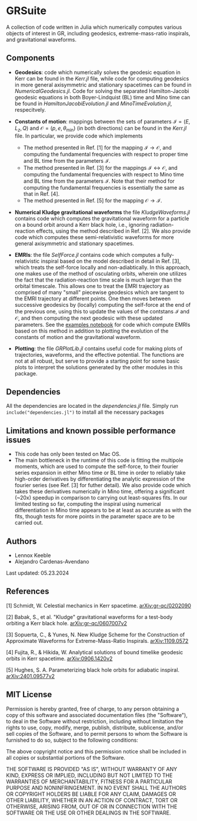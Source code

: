 # GRSuite
A collection of code written in Julia which numerically computes various objects of interest in GR, including geodesics, extreme-mass-ratio inspirals, and gravitational waveforms.

## Components ##

* **Geodesics**: code which numerically solves the geodesic equation in Kerr can be found in the <em>Kerr.jl</em> file, while code for computing geodesics in more general axisymmetric and stationary spacetimes can be found in <em>NumericalGeodesics.jl</em>. Code for solving the separated Hamilton-Jacobi geodesic equations in both Boyer-Lindquist (BL) time and Mino time can be found in <em>HamiltonJacobiEvolution.jl</em> and <em>MinoTimeEvolution.jl</em>, respecitvely.

* **Constants of motion**: mappings between the sets of parameters $\mathcal{I}=(E, L_{z}, Q)$ and $\mathcal{O}=(p, e, θ_\text{min})$ (in both directions) can be found in the  <em>Kerr.jl</em> file. In particular, we provide code which implements
  * The method presented in Ref. [1] for the mapping $\mathcal{I}\to\mathcal{O}$, and computing the fundamental frequencies with respect to proper time and BL time from the parameters $\mathcal{I}$.
  * The method presented in Ref. [3] for the mappings $\mathcal{I}\leftrightarrow\mathcal{O}$, and computing the fundamental frequencies with respect to Mino time and BL time from the parameters $\mathcal{I}$. Note that their method for computing the fundamental frequencies is essentially the same as that in Ref. [4].
  * The method presented in Ref. [5] for the mapping $\mathcal{O}\to\mathcal{I}$.

* **Numerical Kludge gravitational waveforms** the file <em>KludgeWaveforms.jl</em> contains code which computes the gravitational waveform for a particle on a bound orbit around a Kerr black hole, i.e., ignoring radiation-reaction effects, using the method described in Ref. [2]. We also provide code which computes these semi-relativistic waveforms for more general axisymmetric and stationary spacetimes.

* **EMRIs**: the file <em>SelfForce.jl</em> contains code which computes a fully-relativistic inspiral based on the model described in detail in Ref. [3], which treats the self-force locally and non-adiabtically. In this approach, one makes use of the method of osculating orbits, wherein one utilizes the fact that the radiation-reaction time scale is much larger than the orbital timescale. This allows one to treat the EMRI trajectory as comprised of many "small" piecewise geodesics which are tangent to the EMRI trajectory at different points. One then moves between successive geodesics by (locally) computing the self-force at the end of the previous one, using this to update the values of the contstans $\mathcal{I}$ and $\mathcal{O}$, and then computing the next geodesic with these updated parameters. See the [examples notebook](https://nbviewer.org/github/lennoxkeeble/GRSuite/blob/6c0c070008a084d7500e7a9d2885133c450c65fb/execution/inspiral_examples.ipynb) for code which compute EMRIs based on this method in addition to plotting the evolution of the constants of motion and the gravitational waveform.

* **Plotting**: the file <em>GRPlotLib.jl</em> contains useful code for making plots of trajectories, waveforms, and the effective potential. The functions are not at all robust, but serve to provide a starting point for some basic plots to interpret the solutions generated by the other modules in this package.  

## Dependencies ##

All the dependencies are located in the <em>dependencies.jl</em> file. Simply run <code> include("dependencies.jl")</code> to install all the necessary packages

## Limitations and known possible performance issues ##

* This code has only been tested on Mac OS.
* The main bottleneck in the runtime of this code is fitting the multipole moments, which are used to compute the self-force, to their fourier series expansion in either Mino time or BL time in order to reliably take high-order derivatives by differentiating the analytic expression of the fourier series (see Ref. [3] for futher detail). We also provide code which takes these derivatives numerically in Mino time, offering a significant (~20x) speedup in comparison to carrying out least-squares fits. In our limited testing so far, computing the inspiral using numerical differentiation in Mino time appears to be at least as accurate as with the fits, though tests for more points in the parameter space are to be carried out.

## Authors ##

- Lennox Keeble
- Alejandro Cardenas-Avendano

Last updated: 05.23.2024

## References ##
[1] Schmidt, W. Celestial mechanics in Kerr spacetime. [arXiv:gr-qc/0202090](https://arxiv.org/abs/gr-qc/0202090)

[2] Babak, S., et al. "Kludge" gravitational waveforms for a test-body orbiting a Kerr black hole. [arXiv:gr-qc/0607007v2](https://arxiv.org/abs/gr-qc/0607007v2)

[3] Sopuerta, C., & Yunes, N. New Kludge Scheme for the Construction of Approximate Waveforms for Extreme-Mass-Ratio Inspirals. [arXiv:1109.0572](https://arxiv.org/abs/1109.0572)

[4] Fujita, R., & Hikida, W. Analytical solutions of bound timelike geodesic orbits in Kerr spacetime. [arXiv:0906.1420v2](https://arxiv.org/abs/0906.1420)

[5] Hughes, S. A. Parameterizing black hole orbits for adiabatic inspiral. [arXiv:2401.09577v2](https://arxiv.org/abs/2401.09577)

## MIT License

Permission is hereby granted, free of charge, to any person obtaining a copy of this 
software and associated documentation files (the "Software"), to deal in the Software 
without restriction, including without limitation the rights to use, copy, modify, merge, 
publish, distribute, sublicense, and/or sell copies of the Software, and to permit 
persons to whom the Software is furnished to do so, subject to the following conditions:

The above copyright notice and this permission notice shall be included in all copies 
or substantial portions of the Software.

THE SOFTWARE IS PROVIDED "AS IS", WITHOUT WARRANTY OF ANY KIND, EXPRESS OR IMPLIED, 
INCLUDING BUT NOT LIMITED TO THE WARRANTIES OF MERCHANTABILITY, FITNESS FOR A PARTICULAR 
PURPOSE AND NONINFRINGEMENT. IN NO EVENT SHALL THE AUTHORS OR COPYRIGHT HOLDERS BE LIABLE 
FOR ANY CLAIM, DAMAGES OR OTHER LIABILITY, WHETHER IN AN ACTION OF CONTRACT, TORT OR OTHERWISE, 
ARISING FROM, OUT OF OR IN CONNECTION WITH THE SOFTWARE OR THE USE OR OTHER DEALINGS IN 
THE SOFTWARE.
